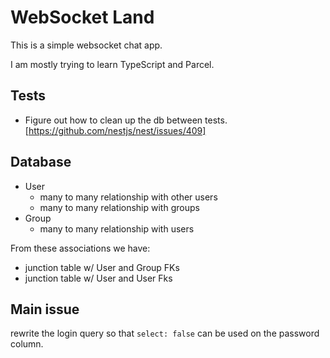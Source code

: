 # WebSocket Land

This is a simple websocket chat app.

I am mostly trying to learn TypeScript and Parcel.

## Tests

* Figure out how to clean up the db between tests.
[https://github.com/nestjs/nest/issues/409]

## Database

* User
    * many to many relationship with other users
    * many to many relationship with groups
* Group
    * many to many relationship with users

From these associations we have:
* junction table w/ User and Group FKs
* junction table w/ User and User Fks


## Main issue

rewrite the login query so that `select: false` can be used on the password column.